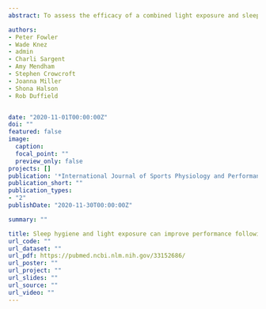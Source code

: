 ```yaml
---
abstract: To assess the efficacy of a combined light exposure and sleep hygiene intervention to improve team-sport performance following eastward long-haul transmeridian travel

authors:
- Peter Fowler
- Wade Knez
- admin
- Charli Sargent
- Amy Mendham
- Stephen Crowcroft
- Joanna Miller
- Shona Halson
- Rob Duffield


date: "2020-11-01T00:00:00Z"
doi: ""
featured: false
image:
  caption: 
  focal_point: ""
  preview_only: false
projects: []
publication: '*International Journal of Sports Physiology and Performance, 34*(12)'
publication_short: ""
publication_types:
- "2"
publishDate: "2020-11-30T00:00:00Z"

summary: ""

title: Sleep hygiene and light exposure can improve performance following long-haul air travel
url_code: ""
url_dataset: ""
url_pdf: https://pubmed.ncbi.nlm.nih.gov/33152686/
url_poster: ""
url_project: ""
url_slides: ""
url_source: ""
url_video: ""
---
```




